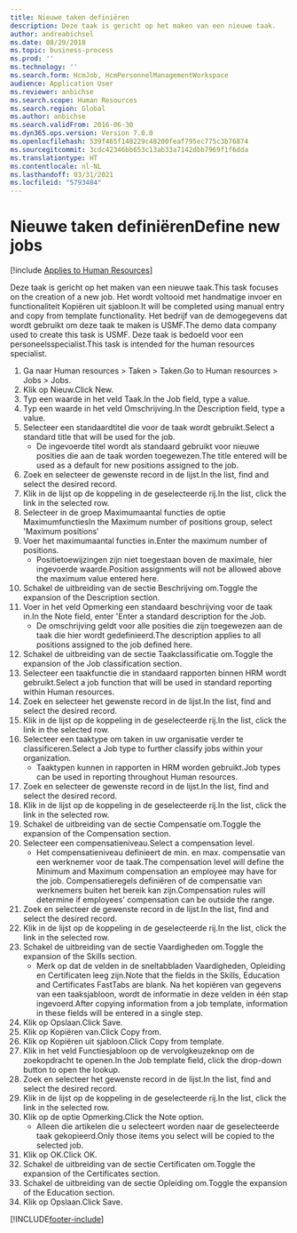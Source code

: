 ```yaml
---
title: Nieuwe taken definiëren
description: Deze taak is gericht op het maken van een nieuwe taak.
author: andreabichsel
ms.date: 08/29/2018
ms.topic: business-process
ms.prod: ''
ms.technology: ''
ms.search.form: HcmJob, HcmPersonnelManagementWorkspace
audience: Application User
ms.reviewer: anbichse
ms.search.scope: Human Resources
ms.search.region: Global
ms.author: anbichse
ms.search.validFrom: 2016-06-30
ms.dyn365.ops.version: Version 7.0.0
ms.openlocfilehash: 539f465f148229c48200feaf795ec775c3b76874
ms.sourcegitcommit: 3cdc42346bb653c13ab33a7142dbb7969f1f6dda
ms.translationtype: HT
ms.contentlocale: nl-NL
ms.lasthandoff: 03/31/2021
ms.locfileid: "5793484"
---
```

# <a name="define-new-jobs"></a><span data-ttu-id="09952-103">Nieuwe taken definiëren</span><span class="sxs-lookup"><span data-stu-id="09952-103">Define new jobs</span></span>

[!include [Applies to Human Resources](../includes/applies-to-hr.md)]



<span data-ttu-id="09952-104">Deze taak is gericht op het maken van een nieuwe taak.</span><span class="sxs-lookup"><span data-stu-id="09952-104">This task focuses on the creation of a new job.</span></span> <span data-ttu-id="09952-105">Het wordt voltooid met handmatige invoer en functionaliteit Kopiëren uit sjabloon.</span><span class="sxs-lookup"><span data-stu-id="09952-105">It will be completed using manual entry and copy from template functionality.</span></span> <span data-ttu-id="09952-106">Het bedrijf van de demogegevens dat wordt gebruikt om deze taak te maken is USMF.</span><span class="sxs-lookup"><span data-stu-id="09952-106">The demo data company used to create this task is USMF.</span></span> <span data-ttu-id="09952-107">Deze taak is bedoeld voor een personeelsspecialist.</span><span class="sxs-lookup"><span data-stu-id="09952-107">This task is intended for the human resources specialist.</span></span>

1. <span data-ttu-id="09952-108">Ga naar Human resources > Taken > Taken.</span><span class="sxs-lookup"><span data-stu-id="09952-108">Go to Human resources > Jobs > Jobs.</span></span>
2. <span data-ttu-id="09952-109">Klik op Nieuw.</span><span class="sxs-lookup"><span data-stu-id="09952-109">Click New.</span></span>
3. <span data-ttu-id="09952-110">Typ een waarde in het veld Taak.</span><span class="sxs-lookup"><span data-stu-id="09952-110">In the Job field, type a value.</span></span>
4. <span data-ttu-id="09952-111">Typ een waarde in het veld Omschrijving.</span><span class="sxs-lookup"><span data-stu-id="09952-111">In the Description field, type a value.</span></span>
5. <span data-ttu-id="09952-112">Selecteer een standaardtitel die voor de taak wordt gebruikt.</span><span class="sxs-lookup"><span data-stu-id="09952-112">Select a standard title that will be used for the job.</span></span> 
    * <span data-ttu-id="09952-113">De ingevoerde titel wordt als standaard gebruikt voor nieuwe posities die aan de taak worden toegewezen.</span><span class="sxs-lookup"><span data-stu-id="09952-113">The title entered will be used as a default for new positions assigned to the job.</span></span>  
6. <span data-ttu-id="09952-114">Zoek en selecteer de gewenste record in de lijst.</span><span class="sxs-lookup"><span data-stu-id="09952-114">In the list, find and select the desired record.</span></span>
7. <span data-ttu-id="09952-115">Klik in de lijst op de koppeling in de geselecteerde rij.</span><span class="sxs-lookup"><span data-stu-id="09952-115">In the list, click the link in the selected row.</span></span>
8. <span data-ttu-id="09952-116">Selecteer in de groep Maximumaantal functies de optie Maximumfuncties</span><span class="sxs-lookup"><span data-stu-id="09952-116">In the Maximum number of positions group, select 'Maximum positions'</span></span>
9. <span data-ttu-id="09952-117">Voer het maximumaantal functies in.</span><span class="sxs-lookup"><span data-stu-id="09952-117">Enter the maximum number of positions.</span></span> 
    * <span data-ttu-id="09952-118">Positietoewijzingen zijn niet toegestaan boven de maximale, hier ingevoerde waarde.</span><span class="sxs-lookup"><span data-stu-id="09952-118">Position assignments will not be allowed above the maximum value entered here.</span></span>  
10. <span data-ttu-id="09952-119">Schakel de uitbreiding van de sectie Beschrijving om.</span><span class="sxs-lookup"><span data-stu-id="09952-119">Toggle the expansion of the Description section.</span></span>
11. <span data-ttu-id="09952-120">Voer in het veld Opmerking een standaard beschrijving voor de taak in.</span><span class="sxs-lookup"><span data-stu-id="09952-120">In the Note field, enter 'Enter a standard description for the Job.</span></span>
    * <span data-ttu-id="09952-121">De omschrijving geldt voor alle posities die zijn toegewezen aan de taak die hier wordt gedefinieerd.</span><span class="sxs-lookup"><span data-stu-id="09952-121">The description applies to all positions assigned to the job defined here.</span></span>  
12. <span data-ttu-id="09952-122">Schakel de uitbreiding van de sectie Taakclassificatie om.</span><span class="sxs-lookup"><span data-stu-id="09952-122">Toggle the expansion of the Job classification section.</span></span>
13. <span data-ttu-id="09952-123">Selecteer een taakfunctie die in standaard rapporten binnen HRM wordt gebruikt.</span><span class="sxs-lookup"><span data-stu-id="09952-123">Select a job function that will be used in standard reporting within Human resources.</span></span>
14. <span data-ttu-id="09952-124">Zoek en selecteer het gewenste record in de lijst.</span><span class="sxs-lookup"><span data-stu-id="09952-124">In the list, find and select the desired record.</span></span>
15. <span data-ttu-id="09952-125">Klik in de lijst op de koppeling in de geselecteerde rij.</span><span class="sxs-lookup"><span data-stu-id="09952-125">In the list, click the link in the selected row.</span></span>
16. <span data-ttu-id="09952-126">Selecteer een taaktype om taken in uw organisatie verder te classificeren.</span><span class="sxs-lookup"><span data-stu-id="09952-126">Select a Job type to further classify jobs within your organization.</span></span> 
    * <span data-ttu-id="09952-127">Taaktypen kunnen in rapporten in HRM worden gebruikt.</span><span class="sxs-lookup"><span data-stu-id="09952-127">Job types can be used in reporting throughout Human resources.</span></span>  
17. <span data-ttu-id="09952-128">Zoek en selecteer de gewenste record in de lijst.</span><span class="sxs-lookup"><span data-stu-id="09952-128">In the list, find and select the desired record.</span></span>
18. <span data-ttu-id="09952-129">Klik in de lijst op de koppeling in de geselecteerde rij.</span><span class="sxs-lookup"><span data-stu-id="09952-129">In the list, click the link in the selected row.</span></span>
19. <span data-ttu-id="09952-130">Schakel de uitbreiding van de sectie Compensatie om.</span><span class="sxs-lookup"><span data-stu-id="09952-130">Toggle the expansion of the Compensation section.</span></span>
20. <span data-ttu-id="09952-131">Selecteer een compensatieniveau.</span><span class="sxs-lookup"><span data-stu-id="09952-131">Select a compensation level.</span></span>
    * <span data-ttu-id="09952-132">Het compensatieniveau definieert de min. en max. compensatie van een werknemer voor de taak.</span><span class="sxs-lookup"><span data-stu-id="09952-132">The compensation level will define the Minimum and Maximum compensation an employee may have for the job.</span></span> <span data-ttu-id="09952-133">Compensatieregels definiëren of de compensatie van werknemers buiten het bereik kan zijn.</span><span class="sxs-lookup"><span data-stu-id="09952-133">Compensation rules will determine if employees' compensation can be outside the range.</span></span>  
21. <span data-ttu-id="09952-134">Zoek en selecteer de gewenste record in de lijst.</span><span class="sxs-lookup"><span data-stu-id="09952-134">In the list, find and select the desired record.</span></span>
22. <span data-ttu-id="09952-135">Klik in de lijst op de koppeling in de geselecteerde rij.</span><span class="sxs-lookup"><span data-stu-id="09952-135">In the list, click the link in the selected row.</span></span>
23. <span data-ttu-id="09952-136">Schakel de uitbreiding van de sectie Vaardigheden om.</span><span class="sxs-lookup"><span data-stu-id="09952-136">Toggle the expansion of the Skills section.</span></span>
    * <span data-ttu-id="09952-137">Merk op dat de velden in de sneltabbladen Vaardigheden, Opleiding en Certificaten leeg zijn.</span><span class="sxs-lookup"><span data-stu-id="09952-137">Note that the fields in the Skills, Education and Certificates FastTabs are blank.</span></span> <span data-ttu-id="09952-138">Na het kopiëren van gegevens van een taaksjabloon, wordt de informatie in deze velden in één stap ingevoerd.</span><span class="sxs-lookup"><span data-stu-id="09952-138">After copying information from a job template, information in these fields will be entered in a single step.</span></span>   
24. <span data-ttu-id="09952-139">Klik op Opslaan.</span><span class="sxs-lookup"><span data-stu-id="09952-139">Click Save.</span></span>
25. <span data-ttu-id="09952-140">Klik op Kopiëren van.</span><span class="sxs-lookup"><span data-stu-id="09952-140">Click Copy from.</span></span>
26. <span data-ttu-id="09952-141">Klik op Kopiëren uit sjabloon.</span><span class="sxs-lookup"><span data-stu-id="09952-141">Click Copy from template.</span></span>
27. <span data-ttu-id="09952-142">Klik in het veld Functiesjabloon op de vervolgkeuzeknop om de zoekopdracht te openen.</span><span class="sxs-lookup"><span data-stu-id="09952-142">In the Job template field, click the drop-down button to open the lookup.</span></span>
28. <span data-ttu-id="09952-143">Zoek en selecteer het gewenste record in de lijst.</span><span class="sxs-lookup"><span data-stu-id="09952-143">In the list, find and select the desired record.</span></span>
29. <span data-ttu-id="09952-144">Klik in de lijst op de koppeling in de geselecteerde rij.</span><span class="sxs-lookup"><span data-stu-id="09952-144">In the list, click the link in the selected row.</span></span>
30. <span data-ttu-id="09952-145">Klik op de optie Opmerking.</span><span class="sxs-lookup"><span data-stu-id="09952-145">Click the Note option.</span></span>
    * <span data-ttu-id="09952-146">Alleen die artikelen die u selecteert worden naar de geselecteerde taak gekopieerd.</span><span class="sxs-lookup"><span data-stu-id="09952-146">Only those items you select will be copied to the selected job.</span></span>    
31. <span data-ttu-id="09952-147">Klik op OK.</span><span class="sxs-lookup"><span data-stu-id="09952-147">Click OK.</span></span>
32. <span data-ttu-id="09952-148">Schakel de uitbreiding van de sectie Certificaten om.</span><span class="sxs-lookup"><span data-stu-id="09952-148">Toggle the expansion of the Certificates section.</span></span>
33. <span data-ttu-id="09952-149">Schakel de uitbreiding van de sectie Opleiding om.</span><span class="sxs-lookup"><span data-stu-id="09952-149">Toggle the expansion of the Education section.</span></span>
34. <span data-ttu-id="09952-150">Klik op Opslaan.</span><span class="sxs-lookup"><span data-stu-id="09952-150">Click Save.</span></span>



[!INCLUDE[footer-include](../includes/footer-banner.md)]